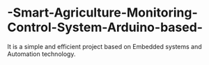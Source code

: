 # -Smart-Agriculture-Monitoring-Control-System-Arduino-based-
It is a simple and efficient project based on Embedded systems and Automation technology.

